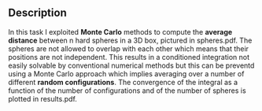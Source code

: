 ## Description

In this task I exploited **Monte Carlo** methods to compute the **average distance** between n hard spheres in a 3D box, pictured in spheres.pdf. The spheres are not allowed to overlap with each other which means that their positions are not independent. This results in a conditioned integration not easily solvable by conventional numerical methods but this can be preventd using a Monte Carlo approach which implies averaging over a number of different **random configurations**. The convergence of the integral as a function of the number of configurations and of the number of spheres is plotted in results.pdf.
